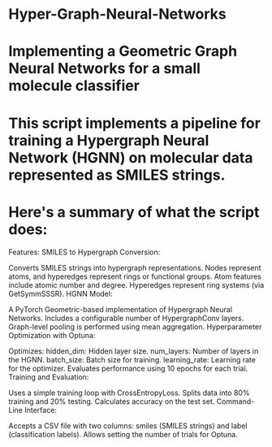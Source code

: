 # Hyper-Graph-Neural-Networks
# Implementing a Geometric Graph Neural Networks for a small molecule classifier
# This script implements a pipeline for training a Hypergraph Neural Network (HGNN) on molecular data represented as SMILES strings.
# Here's a summary of what the script does:

Features:
SMILES to Hypergraph Conversion:

Converts SMILES strings into hypergraph representations.
Nodes represent atoms, and hyperedges represent rings or functional groups.
Atom features include atomic number and degree.
Hyperedges represent ring systems (via GetSymmSSSR).
HGNN Model:

A PyTorch Geometric-based implementation of Hypergraph Neural Networks.
Includes a configurable number of HypergraphConv layers.
Graph-level pooling is performed using mean aggregation.
Hyperparameter Optimization with Optuna:

Optimizes:
hidden_dim: Hidden layer size.
num_layers: Number of layers in the HGNN.
batch_size: Batch size for training.
learning_rate: Learning rate for the optimizer.
Evaluates performance using 10 epochs for each trial.
Training and Evaluation:

Uses a simple training loop with CrossEntropyLoss.
Splits data into 80% training and 20% testing.
Calculates accuracy on the test set.
Command-Line Interface:

Accepts a CSV file with two columns: smiles (SMILES strings) and label (classification labels).
Allows setting the number of trials for Optuna.
